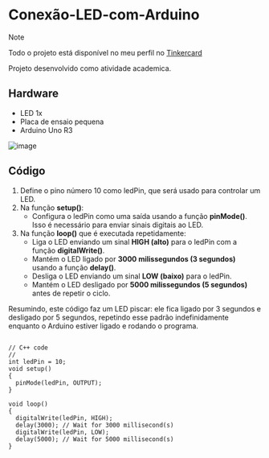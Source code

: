 # Conexão-LED-com-Arduino

>[!NOTE]
>Todo o projeto está disponível no meu perfil no [Tinkercard](https://www.tinkercad.com/things/61z2brH3l1v-conexao-led-com-o-arduino?sharecode=Sg2ym6PjBLobUdnRyUxfOiIvHEMOElWz4xsYSS5Or_k)

Projeto desenvolvido como atividade academica.

## Hardware

- LED 1x
- Placa de ensaio pequena
- Arduino Uno R3

![image](https://github.com/r2WillDev/Conex-o-LED-com-Arduino/assets/106842143/db3a9c5e-138c-488a-b6b0-836944fc7d8b)

## Código

1. Define o pino número 10 como ledPin, que será usado para controlar um LED.
2. Na função **setup()**:
   - Configura o ledPin como uma saída usando a função **pinMode()**. Isso é necessário para enviar sinais digitais ao LED.
3. Na função **loop()** que é executada repetidamente:
   - Liga o LED enviando um sinal **HIGH (alto)** para o ledPin com a função **digitalWrite()**.
   - Mantém o LED ligado por **3000 milissegundos (3 segundos)** usando a função **delay()**.
   - Desliga o LED enviando um sinal **LOW (baixo)** para o ledPin.
   - Mantém o LED desligado por **5000 milissegundos (5 segundos)** antes de repetir o ciclo.

Resumindo, este código faz um LED piscar: ele fica ligado por 3 segundos e desligado por 5 segundos, repetindo esse padrão indefinidamente enquanto o Arduino estiver ligado e rodando o programa.

```

// C++ code
//
int ledPin = 10;
void setup()
{
  pinMode(ledPin, OUTPUT);
}

void loop()
{
  digitalWrite(ledPin, HIGH);
  delay(3000); // Wait for 3000 millisecond(s)
  digitalWrite(ledPin, LOW);
  delay(5000); // Wait for 5000 millisecond(s)
}

```
